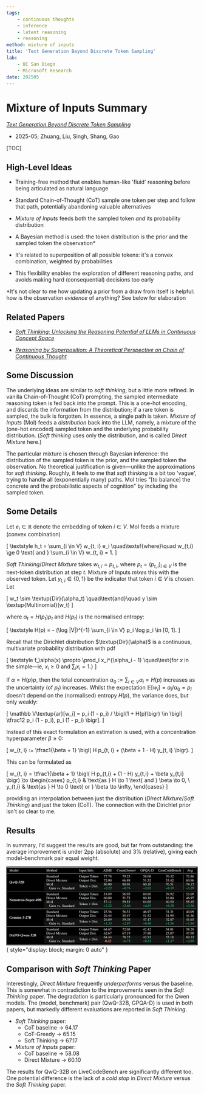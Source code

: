 ```yaml
---
tags:
    - continuous thoughts
    - inference
    - latent reasoning
    - reasoning
method: mixture of inputs
title: 'Text Generation Beyond Discrete Token Sampling'
lab:
    - UC San Diego
    - Microsoft Research
date: 202505
---
```


# Mixture of Inputs Summary

[*Text Generation Beyond Discrete Token Sampling*](https://arxiv.org/abs/2505.14827)

-   2025-05; Zhuang, Liu, Singh, Shang, Gao

[TOC]


## High-Level Ideas

-   Training-free method that enables human-like 'fluid' reasoning before being articulated as natural language

-   Standard Chain-of-Thought (CoT) sample one token per step and follow that path, potentially abandoning valuable alternatives

-   *Mixture of Inputs* feeds both the sampled token *and* its probability distribution

-   A Bayesian method is used: the token distribution is the prior and the sampled token the observation\*

-   It's related to superposition of all possible tokens: it's a convex combination, weighted by probabilities

-   This flexibility enables the exploration of different reasoning paths, and avoids making hard (consequential) decisions too early

\*It's not clear to me how updating a prior from a draw from itself is helpful: how is the observation *evidence* of anything? See below for elaboration

## Related Papers

-   [*Soft Thinking: Unlocking the Reasoning Potential of LLMs in Continuous Concept Space*](http://arxiv.org/abs/2505.15778)

-   [*Reasoning by Superposition: A Theoretical Perspective on Chain of Continuous Thought*](http://arxiv.org/abs/2505.12514)

## Some Discussion

The underlying ideas are similar to *soft thinking*, but a little more refined. In vanilla Chain-of-Thought (CoT) prompting, the sampled intermediate reasoning token is fed back into the prompt. This is a one-hot encoding, and discards the information from the distribution; if a rare token is sampled, the bulk is forgotten. In essence, a single path is taken. *Mixture of Inputs* (MoI) feeds a *distribution* back into the LLM, namely, a mixture of the (one-hot encoded) sampled token and the underlying probability distribution. (*Soft thinking* uses only the distribution, and is called *Direct Mixture* here.)

The particular mixture is chosen through Bayesian inference: the distribution of the sampled token is the prior, and the sampled token the observation. No theoretical justification is given—unlike the approximations for *soft thinking*. Roughly, it feels to me that *soft thinking* is a bit too 'vague', trying to handle all (exponentially many) paths. MoI tries "[to balance] the concrete and the probabilistic aspects of cognition" by including the sampled token.

## Some Details

Let $e_i \in \mathbb R$ denote the embedding of token $i \in V$. MoI feeds a mixture (convex combination)

\[
    \textstyle
    h_t = \sum_{i \in V} w_{t, i} e_i
\quad\textsf{where}\quad
    w_{t,i} \ge 0 \text{ and } \sum_{i \in V} w_{t, i} = 1.
\]

*Soft Thinking*/*Direct Mixture* takes $w_{t, i} = p_{t, i}$, where $p_t = (p_{t,i})_{i \in V}$ is the next-token distribution at step $t$. Mixture of Inputs *mixes* this with the observed token. Let $y_{t,i} \in \{0, 1\}$ be the indicator that token $i \in V$ is chosen. Let

\[
    w_t \sim \textup{Dir}(\alpha_t)
\quad\text{and}\quad
    y \sim \textup{Multinomial}(w_t)
\]

where $\alpha_t = H(p_t) p_t$ and $H(p_t)$ is the normalised entropy:

\[
    \textstyle
    H(p)
=   - (\log |V|)^{-1} \sum_{i \in V} p_i \log p_i \in [0, 1].
\]

Recall that the Dirichlet distribution $\textup{Dir}(\alpha)$ is a continuous, multivariate probability distribution with pdf

\[
    \textstyle
    f_\alpha(x)
\propto
    \prod_i x_i^{\alpha_i - 1}
\quad\text{for $x$ in the simple—ie, $x_i \ge 0$ and $\sum_i x_i = 1$.}
\]

If $\alpha = H(p) p$, then the total concentration $\alpha_0 := \sum_{i \in V} \alpha_i = H(p)$ increases as the uncertainty (of $p_t$) increases. Whilst the expectation $\mathbb E[w_i] = \alpha_i / \alpha_0 = p_i$ doesn't depend on the (normalised) entropy $H(p)$, the variance does, but only weakly:

\[
    \mathbb V\textup{ar}[w_i]
=   p_i (1 - p_i) / \bigl(1 + H(p)\bigr) \in \bigl[ \tfrac12 p_i (1 - p_i), p_i (1 - p_i) \bigr].
\]

Instead of this exact formulation an estimation is used, with a concentration hyperparameter $\beta \ge 0$:

\[
    w_{t, i}
:=  \tfrac1{\beta + 1} \bigl( H p_{t, i} + (\beta + 1 - H) y_{t, i} \bigr).
\]

This can be formulated as

\[
    w_{t, i}
=   \tfrac1{\beta + 1} \bigl( H p_{t,i} + (1 - H) y_{t,i} + \beta y_{t,i} \bigr)
\to
\begin{cases}
p_{t,i} & \text{as } H \to 1 \text{ and } \beta \to 0, \\
y_{t,i} & \text{as } H \to 0 \text{ or } \beta \to \infty,
\end{cases}
\]

providing an interpolation between just the distribution (*Direct Mixture*/*Soft Thinking*) and just the token (CoT). The connection with the Dirichlet prior isn't so clear to me.

## Results

In summary, I'd suggest the results are good, but far from outstanding: the average improvement is under 2pp (absolute) and 3% (relative), giving each model–benchmark pair equal weight.

![Table of results](attachments/Mixture%20of%20Inputs%20-%20Evaluation.png){ style="display: block; margin: 0 auto" }

<!--
| Model                  | Method         | Input Info   | AIME  | +/-   | CountDown4 | +/-    | GPQA-D | +-/    | LiveCodeBench | +/-    | Average | +/-    |
| ---------------------- | -------------- | ------------ | ----- | ----- | ---------- | ------ | ------ | ------ | ------------- | ------ | ------- | ------ |
| **QwQ-32B**            | Baseline   *   | Output Token | 77.78 |       | 79.25      |        | 58.08  |        | 76.32         |        | 72.86   |        |
|                        | Direct Mixture | Output Dist  | 72.00 | -5.78 | 66.88      | -12.37 | 51.32  | -6.76  | 53.42         | -22.90 | 60.96   | -11.90 |
|                        | MoI            | Token + Dist | 80.00 | +2.22 | 80.01      | +0.76  | 60.10  | +2.02  | 74.65         | -1.67  | 74.15   | +1.29  |
| **Nemotron-Super-49B** | Baseline       | Output Token | 54.89 |       | 56.93      |        | 60.60  |        | 39.92         |        | 53.09   |        |
|                        | Direct Mixture | Output Dist  | 60.00 | +5.11 | 51.72      | -5.21  | 56.15  | -4.45  | 36.84         | -3.08  | 51.68   | -1.41  |
|                        | MoI            | Token + Dist | 57.11 | +2.22 | 59.53      | +2.60  | 60.65  | +0.05  | 40.50         | +0.58  | 55.45   | +2.36  |
| **Gemma-3-27B**        | Baseline       *   tput Token | 25.56 |       | 56.51      |        | 46.97  |        | 31.31         |        | 40.09   |        |
|                        | Direct Mixture | Output Dist  | 26.44 | +0.88 | 55.47      | -1.04  | 51.37  | +4.40  | 31.61         | +0.30  | 41.65   | +1.56  |
|                        | MoI            | Token + Dist | 26.89 | +1.33 | 59.38      | +2.87  | 47.47  | +0.50  | 32.87         | +1.56  | 41.65   | +1.56  |
| **DAPO-Qwen-32B**      | Baseline       | *   ut Token | 64.67 |       | 72.03      |        | 42.42  |        | 54.01         |        | 58.28   |        |
|                        | Direct Mixture | Output Dist  | 62.67 | -2.00 | 67.03      | -5.00  | 28.87  | -13.55 | 23.87         | -30.14 | 47.90   | -10.38 |
|                        | MoI            | Token + Dist | 64.44 | -0.23 | 78.75      | +6.72  | 42.93  | +0.51  | 55.18         | +1.17  | 60.33   | +2.05  |
-->

## Comparison with *Soft Thinking* Paper

Interestingly, *Direct Mixture* frequently *underperforms* versus the baseline. This is somewhat in contradiction to the improvements seen in the *Soft Thinking* paper. The degradation is particularly pronounced for the Qwen models. The (model, benchmark) pair (QwQ-32B, GPQA-D) is used in both papers, but markedly different evaluations are reported in *Soft Thinking*.

-   *Soft Thinking* paper:
    -   CoT baseline → 64.17
    -   CoT-Greedy → 65.15
    -    Soft Thinking → 67.17
-   *Mixture of Inputs* paper:
    -   CoT baseline → 58.08
    -   Direct Mixture → 60.10

The results for QwQ-32B on LiveCodeBench are significantly different too. One potential difference is the lack of a *cold stop* in *Direct Mixture* versus the *Soft Thinking* paper.

